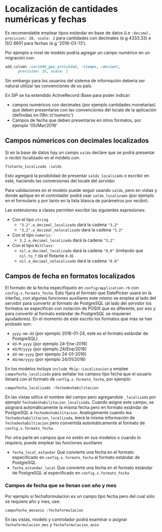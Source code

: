 # Localización de cantidades numéricas y fechas

Es recomendable emplear tipos estándar en base de datos (i.e  ```:decimal, precision: 20, scale: 2``` para cantidades con decimales (e.g 4333.33) e ISO 8601 para fechas (e.g '2016-03-13').

Por ejemplo a nivel de modelo podría agregar un campo numérico en un migración con:
```ruby
add_column :cor1440_gen_actividad, :tiempo, :decimal,
      precision: 20, scale: 2
```

Sin embargo para los usuarios del sistema de información debería ser natural utilizar las convenciones de su país.  

En SIP se ha extendido ActiveRecord::Base para poder indicar:
* campos numéricos con decimales (por ejemplo cantidades monetarias) que deben presentarse con las convenciones del locale de la aplicación (definidas en I18n::t('numeric')
* Campos de fecha que deben presentarse en otros formatos, por ejemplo '05/Mar/2016'

## Campos númericos con decimales localizados
Si en la base de datos hay un campo ```saldo``` declare que se podrá presentar o recibir localizado en el módelo con:
```
flotante_localizado :saldo
```

Esto agregará la posibilidad de presentar ```saldo_localizado``` o escribir en este, haciendo las conversiones del locale del servidor.

Para validaciones en el modelo puede seguir usando ```saldo```, pero en vistas y donde aplique en el controlador podrá usar ```saldo_localizado``` (por ejemplo en el formulario y por tanto en la lista blanca de parámetros por recibir). 

Las extensiones a clases permiten escribir las siguientes expresiones:
* Con el tipo `string`
  * `"3.2".a_decimal_localizado`  dará la cadena `"3,2"`
  * `"3,2".a_decimal_nolocalizado` dará la cadena `"3.2"`
* Con el tipo `numeric`:
  * `3.2.a_decimal_localizado` dará la cadena `"3,2"`
* Con el tipo `NilClass`:
  * `nil.a_decimal_localizado` dará la cadena `"0,0"`  (imitando que `nil.to_f` da el flotante `0.0`)
  * `nil.a_decimal_nolocalizado` dará la cadena `"0.0"`

## Campos de fecha en formatos localizados

El formato de la fecha especifiquelo en  ```config/application.rb``` con ```config.x.formato_fecha```.  Esto fijara el formato que DatePicker usará en la interfaz, con algunas funciones auxiliares este mismo se emplea al lado del servidor para convertir al formato de PostgreSQL (al lado del servidor los formatos se especifican con notación de POSIX que es diferente, por eso y para convertir al formato estándar de PostgreSQL se requieren ayudadores).   En el momento de este escrito los formatos que más se han probado son:
* ```yyyy-mm-dd``` (por ejemplo 2016-01-24, este es el formato estándar de PostgreSQL).
* ```dd-M-yyyy``` (por ejemplo 24-Ene-2016) 
* ```dd/M/yyyy``` (por ejemplo 24/Ene/2016) 
* ```dd-mm-yyyy``` (por ejemplo 24-01-2016) 
* ```dd/mm/yyyy``` (por ejemplo 24/01/2016) 

En los modelos incluya ```include Msip::Localizacion``` y emplee ```campofecha_localizado``` para señalar los campos tipo fecha que el usuario llenará con el formato de ```config.x.formato_fecha```, por ejemplo:
```
campofecha_localizado :fechadeshabilitacion
```
En las vistas utilice el nombre del campo pero agregandole ```_localizada``` por ejemplo ```fechadeshabilitacion_localizada```.  Cuando asigne este campo, se asignará automáticamente la misma fecha pero en formato estándar de PostgreSQL a ```fechadeshabilitacion```.  Analogamente cuando lea ```fechadeshabilitacion_localizada```, leerá la misma información de ```fechadeshabiltiacion``` pero convertida automáticamente al formato de ```config.x.formato_fecha```.

Por otra parte en campos que no estén en sus modelos o cuando lo requiera, puede emplear las funciones auxiliares 
* ```fecha_local_estandar``` Que convierte una fecha en el formato especificado en ```config.x.formato_fecha``` al formato estándar de PostgreSQL
* ```fecha_estandar_local``` Que convierte una fecha en el formato estándar de PostgreSQL al especificado en ```config.x.formato_fecha```

### Campos de fecha que se llenan con año y mes

Por ejemplo si fechaformulacion es un campo tipo fecha pero del cual sólo se requiere año y mes, use:
```
campofecha_mesanio :fechaformulacion
```
En las vistas, modelo y controlador podrá examinar o asignar `fechaformulacion_mes` y `fechaformulacion_anio`



